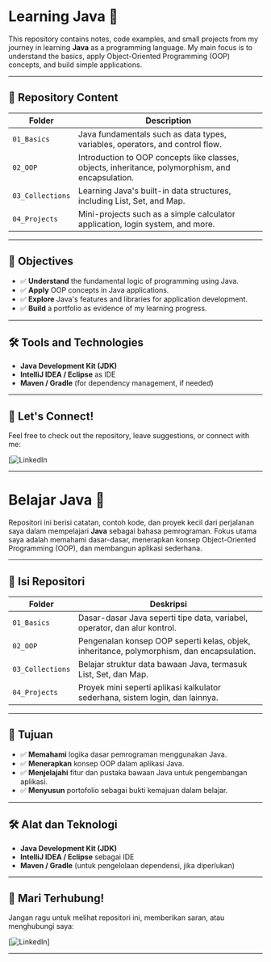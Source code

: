 # **Learning Java** 🚀  
This repository contains notes, code examples, and small projects from my journey in learning **Java** as a programming language. My main focus is to understand the basics, apply Object-Oriented Programming (OOP) concepts, and build simple applications.

---

## 📂 **Repository Content**  
| Folder          | Description                                                                                      |  
|-----------------|--------------------------------------------------------------------------------------------------|  
| `01_Basics`     | Java fundamentals such as data types, variables, operators, and control flow.                    |  
| `02_OOP`        | Introduction to OOP concepts like classes, objects, inheritance, polymorphism, and encapsulation.|  
| `03_Collections`| Learning Java's built-in data structures, including List, Set, and Map.                          |  
| `04_Projects`   | Mini-projects such as a simple calculator application, login system, and more.                   |  

---

## 🎯 **Objectives**  
- ✅ **Understand** the fundamental logic of programming using Java.  
- ✅ **Apply** OOP concepts in Java applications.  
- ✅ **Explore** Java's features and libraries for application development.  
- ✅ **Build** a portfolio as evidence of my learning progress.  

---

## 🛠️ **Tools and Technologies**  
- **Java Development Kit (JDK)**  
- **IntelliJ IDEA / Eclipse** as IDE  
- **Maven / Gradle** (for dependency management, if needed)  

---

## 💬 **Let's Connect!**  
Feel free to check out the repository, leave suggestions, or connect with me:  
 
[![LinkedIn](https://www.linkedin.com/in/ilham-naffi-120b86298/)  

-----------------------------------------------------------------------------------------------------------------------

# **Belajar Java** 🚀  
Repositori ini berisi catatan, contoh kode, dan proyek kecil dari perjalanan saya dalam mempelajari **Java** sebagai bahasa pemrograman. Fokus utama saya adalah memahami dasar-dasar, menerapkan konsep Object-Oriented Programming (OOP), dan membangun aplikasi sederhana.

---

## 📂 **Isi Repositori**  
| Folder           | Deskripsi                                                                                          |  
|------------------|---------------------------------------------------------------------------------------------------|  
| `01_Basics`      | Dasar-dasar Java seperti tipe data, variabel, operator, dan alur kontrol.                         |  
| `02_OOP`         | Pengenalan konsep OOP seperti kelas, objek, inheritance, polymorphism, dan encapsulation.         |  
| `03_Collections` | Belajar struktur data bawaan Java, termasuk List, Set, dan Map.                                   |  
| `04_Projects`    | Proyek mini seperti aplikasi kalkulator sederhana, sistem login, dan lainnya.                     |  

---

## 🎯 **Tujuan**  
- ✅ **Memahami** logika dasar pemrograman menggunakan Java.  
- ✅ **Menerapkan** konsep OOP dalam aplikasi Java.  
- ✅ **Menjelajahi** fitur dan pustaka bawaan Java untuk pengembangan aplikasi.  
- ✅ **Menyusun** portofolio sebagai bukti kemajuan dalam belajar.  

---

## 🛠️ **Alat dan Teknologi**  
- **Java Development Kit (JDK)**  
- **IntelliJ IDEA / Eclipse** sebagai IDE  
- **Maven / Gradle** (untuk pengelolaan dependensi, jika diperlukan)  

---

## 💬 **Mari Terhubung!**  
Jangan ragu untuk melihat repositori ini, memberikan saran, atau menghubungi saya:  

[![LinkedIn](https://www.linkedin.com/in/ilham-naffi-120b86298/)]

---

